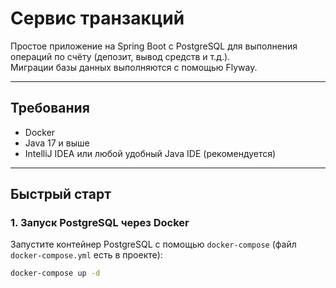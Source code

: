# Сервис транзакций

Простое приложение на Spring Boot с PostgreSQL для выполнения операций по счёту (депозит, вывод средств и т.д.).  
Миграции базы данных выполняются с помощью Flyway.

---

## Требования

- Docker  
- Java 17 и выше  
- IntelliJ IDEA или любой удобный Java IDE (рекомендуется)

---

## Быстрый старт

### 1. Запуск PostgreSQL через Docker

Запустите контейнер PostgreSQL с помощью `docker-compose` (файл `docker-compose.yml` есть в проекте):

```bash
docker-compose up -d
